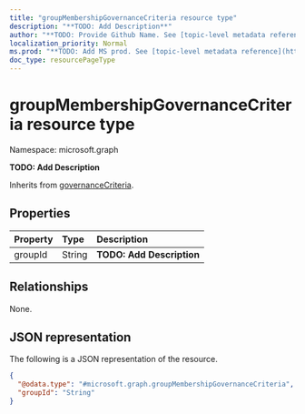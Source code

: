 ```yaml
---
title: "groupMembershipGovernanceCriteria resource type"
description: "**TODO: Add Description**"
author: "**TODO: Provide Github Name. See [topic-level metadata reference](https://msgo.azurewebsites.net/add/document/guidelines/metadata.html#topic-level-metadata)**"
localization_priority: Normal
ms.prod: "**TODO: Add MS prod. See [topic-level metadata reference](https://msgo.azurewebsites.net/add/document/guidelines/metadata.html#topic-level-metadata)**"
doc_type: resourcePageType
---
```


# groupMembershipGovernanceCriteria resource type

Namespace: microsoft.graph



**TODO: Add Description**


Inherits from [governanceCriteria](../resources/governancecriteria.md).

## Properties
|Property|Type|Description|
|:---|:---|:---|
|groupId|String|**TODO: Add Description**|

## Relationships
None.

## JSON representation
The following is a JSON representation of the resource.
<!-- {
  "blockType": "resource",
  "@odata.type": "microsoft.graph.groupMembershipGovernanceCriteria"
}
-->
``` json
{
  "@odata.type": "#microsoft.graph.groupMembershipGovernanceCriteria",
  "groupId": "String"
}
```

